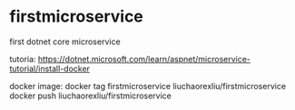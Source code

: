 # firstmicroservice
first dotnet core microservice 

tutoria: https://dotnet.microsoft.com/learn/aspnet/microservice-tutorial/install-docker

docker image:
docker tag firstmicroservice liuchaorexliu/firstmicroservice
docker push liuchaorexliu/firstmicroservice
